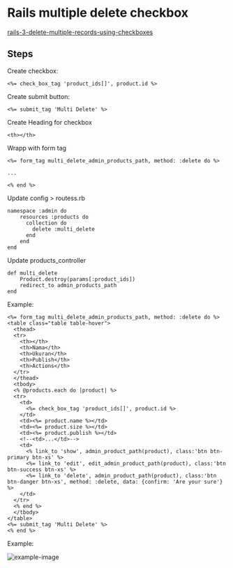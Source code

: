 # Rails multiple delete checkbox

[rails-3-delete-multiple-records-using-checkboxes](http://stackoverflow.com/questions/12711178/rails-3-delete-multiple-records-using-checkboxes)

## Steps

Create checkbox:

	<%= check_box_tag 'product_ids[]', product.id %>

Create submit button:

	<%= submit_tag 'Multi Delete' %>

Create Heading for checkbox	

	<th></th>

Wrapp with form tag

	<%= form_tag multi_delete_admin_products_path, method: :delete do %>

	...

	<% end %>

Update config > routess.rb

	namespace :admin do
	    resources :products do
	      collection do
	        delete :multi_delete
	      end
	    end
	end

Update products_controller

	def multi_delete
	    Product.destroy(params[:product_ids])
	    redirect_to admin_products_path
	end

Example:

	<%= form_tag multi_delete_admin_products_path, method: :delete do %>
	<table class="table table-hover">
	  <thead>
	  <tr>
	    <th></th>
	    <th>Nama</th>
	    <th>Ukuran</th>
	    <th>Publish</th>
	    <th>Actions</th>
	  </tr>
	  </thead>
	  <tbody>
	  <% @products.each do |product| %>
	  <tr>
	    <td>
	      <%= check_box_tag 'product_ids[]', product.id %>
	    </td>
	    <td><%= product.name %></td>
	    <td><%= product.size %></td>
	    <td><%= product.publish %></td>
	    <!--<td>...</td>-->
	    <td>
	      <% link_to 'show', admin_product_path(product), class:'btn btn-primary btn-xs' %>
	      <%= link_to 'edit', edit_admin_product_path(product), class:'btn btn-success btn-xs' %>
	      <%= link_to 'delete', admin_product_path(product), class:'btn btn-danger btn-xs', method: :delete, data: {confirm: 'Are your sure'}  %>
	    </td>
	  </tr>
	  <% end %>
	  </tbody>
	</table>
	<%= submit_tag 'Multi Delete' %>
	<% end %>

Example:

![example-image](http://res.cloudinary.com/medio/image/upload/v1477453390/multy_delete_g7lqc8.png)		